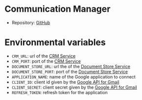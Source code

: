 # Communication Manager

- Repository: [GitHub](https://github.com/polito-WAII-2024/lab4-g13)

# Environmental variables

- `CRM_URL`: url of the [CRM Service][crm]
- `CRM_PORT`: port of the [CRM Service][crm]
- `DOCUMENT_STORE_URL`: url the of the [Document Store Service][ds]
- `DOCUMENT_STORE_PORT`: port of the [Document Store Service][ds]
- `APPLICATION_NAME`: name of the Google application to connect
- `CLIENT_ID`: client id given by the [Google API for Gmail][gmail-api]
- `CLIENT_SECRET`: client secret given by the [Google API for Gmail][gmail-api]
- `REFRESH_TOKEN`: refresh token for the application


[crm]: https://hub.docker.com/r/wa2group13/crm
[ds]: https://console.cloud.google.com/apis/library/gmail.googleapis.com
[gmail-api]: https://console.cloud.google.com/apis/library/gmail.googleapis.com